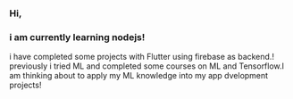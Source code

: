 ### Hi,
### i am currently learning nodejs!
i have completed some projects with Flutter using firebase as backend.!
previously i tried ML and completed some courses on ML and Tensorflow.I am  thinking about to apply my ML knowledge into my app dvelopment projects!
